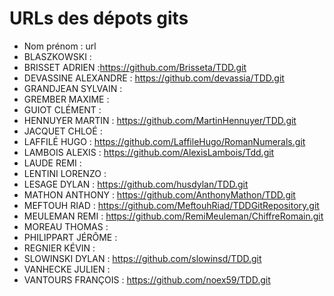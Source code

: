 # URLs des dépots gits

* Nom prénom : url
* BLASZKOWSKI :
* BRISSET	ADRIEN :https://github.com/Brisseta/TDD.git
* DEVASSINE	ALEXANDRE : https://github.com/devassia/TDD.git
* GRANDJEAN	SYLVAIN :
* GREMBER	MAXIME :
* GUIOT	CLÉMENT :
* HENNUYER	MARTIN : https://github.com/MartinHennuyer/TDD.git
* JACQUET	CHLOÉ :
* LAFFILÉ	HUGO : https://github.com/LaffileHugo/RomanNumerals.git
* LAMBOIS	ALEXIS : https://github.com/AlexisLambois/Tdd.git
* LAUDE	REMI :
* LENTINI	LORENZO :
* LESAGE	DYLAN : https://github.com/husdylan/TDD.git
* MATHON	ANTHONY : https://github.com/AnthonyMathon/TDD.git
* MEFTOUH	RIAD : https://github.com/MeftouhRiad/TDDGitRepository.git
* MEULEMAN	REMI : https://github.com/RemiMeuleman/ChiffreRomain.git
* MOREAU	THOMAS :
* PHILIPPART	JÉRÔME :
* REGNIER	KÉVIN :
* SLOWINSKI	DYLAN : https://github.com/slowinsd/TDD.git
* VANHECKE	JULIEN :
* VANTOURS	FRANÇOIS : https://github.com/noex59/TDD.git
